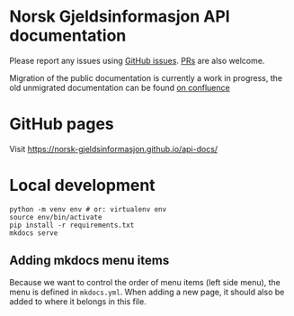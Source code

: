# Norsk Gjeldsinformasjon API documentation

Please report any issues using [GitHub issues](https://github.com/norsk-gjeldsinformasjon/api-docs/issues).
[PRs](https://github.com/norsk-gjeldsinformasjon/api-docs/issues) are also welcome.

Migration of the public documentation is currently a work in progress,
the old unmigrated documentation can be found
[on confluence](https://norskgjeld.atlassian.net/wiki/spaces/GJEL/overview)

# GitHub pages

Visit https://norsk-gjeldsinformasjon.github.io/api-docs/

# Local development

    python -m venv env # or: virtualenv env
    source env/bin/activate
    pip install -r requirements.txt
    mkdocs serve

## Adding mkdocs menu items

Because we want to control the order of menu items (left side menu), the menu
is defined in `mkdocs.yml`. When adding a new page, it should also be added
to where it belongs in this file.
